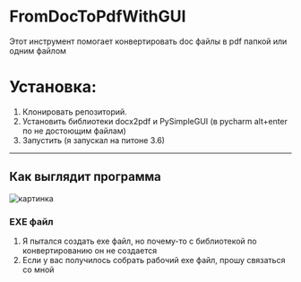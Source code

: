 # FromDocToPdfWithGUI
Этот инструмент помогает конвертировать doc файлы в pdf папкой или одним файлом
# Установка:
1. Клонировать репозиторий.
2. Установить библиотеки docx2pdf и PySimpleGUI (в pycharm alt+enter по не достоющим файлам)
3. Запустить (я запускал на питоне 3.6)
____
## Как выглядит программа
![картинка](https://i.paste.pics/593fd0315c785e7906c51645e1850803.png?trs=c20137f25a53302b144519b0e21925df54abd0e15535cb9adb257e6f8fe460b7)
### EXE файл 
1. Я пытался создать exe файл, но почему-то с библиотекой по конвертированию он не создается
2. Если у вас получилось собрать рабочий exe файл, прошу связаться со мной
